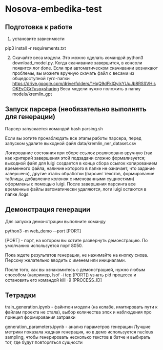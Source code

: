 # Nosova-embedika-test

## Подготовка к работе
1) установите зависимости

pip3 install -r requirements.txt

2) Скачайте веса модели. Это можно сделать командой
python3 download_model.py. Когда скачивание завершится, в консоли появится лог done.
Если при автоматическом скачивании возникают проблемы, 
вы можете вручную скачать файл с весами из общедоступной гугл-папки
https://drive.google.com/drive/folders/1HqQ9dFklQyikYUuJb8RSSVHisOKEvOGr?usp=sharing
Веса модели нужно положить в папку models/kremlin_gpt

## Запуск парсера (необязательно выполнять для генерации)
Парсер запускается командой
bash parsing.sh

Если вы хотите пронаблюдать все этапы работы парсера, 
перед запуском  удалите выходной файл data/kremlin_ner_dataset.csv

Логирование состояния при сборе ссылок реализовано вручную (так как критерий завершения этой подзадачи сложно формализуется; выходной файл для luigi создается в конце сбора ссылок копированием временного файла, наличие которого в папке не означает, что задание завершено), другие этапы обработки (парсинг текстов, формирование таблицы, добавление колонок с именованными сущностями) оформлены с помощью luigi.
После завершения парсинга все временные файлы автоматически удаляются, логи luigi остаются в папке /logs

## Демонстрация генерации
Для запуска демонстрации выполните команду

python3 -m web_demo --port [PORT]

[PORT] -  порт, на котором вы хотите развернуть демонстрацию.
По умолчанию используется порт 8050.

Пока ждете результатов генерации, не нажимайте на кнопку снова. 
Персону желательно вводить с именем или инициалами.

После того, как вы ознакомитесь с демонстрацией, нужно любым способом
(например, lsof -i tcp:[PORT]) узнать pid процесса и остановить его командой
kill -9 [PROCESS_ID]

## Тетрадки

train_generation.ipynb - файнтюн модели (на колабе, имитировать пути к файлам проекта не стала), выбор количества эпох и  наблюдения про принцип формирования затравки

generation_parameters.ipynb - анализ параметров генерации
Лучшие метрики показала жадная генерация, но в демо используется nucleus sampling, чтобы генерировать несколько текстов в батче и выбирать тот, где будут повторяться сущности



